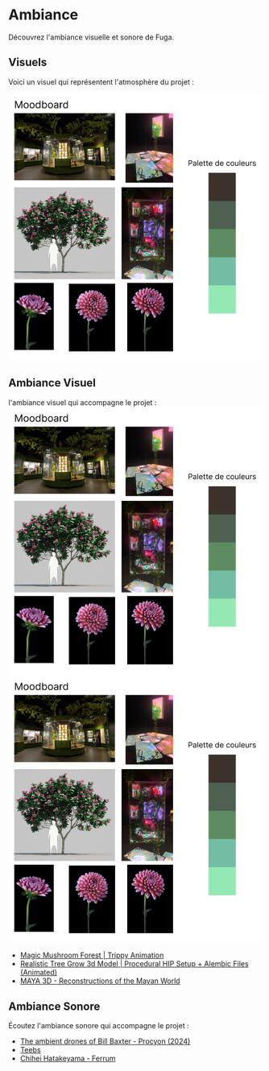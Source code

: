 # Ambiance

Découvrez l'ambiance visuelle et sonore de Fuga.

## Visuels

Voici un visuel qui représentent l'atmosphère du projet :

![Moodboard 1](../medias/389636728-c227bdaf-f4ad-4990-aaf6-a99df4f355b2.png)



## Ambiance Visuel

l'ambiance visuel qui accompagne le projet :
![Moodboard 1](../medias/389636728-c227bdaf-f4ad-4990-aaf6-a99df4f355b2.png)
![Moodboard 1](../medias/389636728-c227bdaf-f4ad-4990-aaf6-a99df4f355b2.png)
- [Magic Mushroom Forest | Trippy Animation](https://youtu.be/iFTr0yS2rG8)
- [Realistic Tree Grow 3d Model | Procedural HIP Setup + Alembic Files (Animated)](https://youtu.be/MfMhxoc8SZ8)
- [MAYA 3D - Reconstructions of the Mayan World](https://youtu.be/uCa-6X-3IF4)


## Ambiance Sonore

Écoutez l'ambiance sonore qui accompagne le projet :

- [The ambient drones of Bill Baxter - Procyon (2024)](https://www.youtube.com/watch?v=zJt2nbWQCUU)
- [Teebs](https://youtu.be/VDRJk6N6OoY?list=PLqvkS10cUjZ7n3RZU7nnOQ9BncYkIN_XT)
- [Chihei Hatakeyama - Ferrum](https://youtu.be/ZMmScn1DEYk?list=PLEBwBR_8DKbzrodgESXXBUMhtzwBh2VpJ)

<!--
Note : Découvrez plus d'informations sur l'**[Ambiance du projet ici](https://tim-montmorency.com/582523-gestion/#/contenus/2_scenarisation/30_ambiances/)**.
-->
